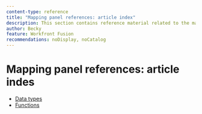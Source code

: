 ```yaml
---
content-type: reference
title: "Mapping panel references: article index"
description: This section contains reference material related to the mapping panel in Adobe Workfront Fusion.
author: Becky
feature: Workfront Fusion
recommendations: noDisplay, noCatalog
---
```


# Mapping panel references: article indes

* [Data types](/help/workfront-fusion/references/mapping-panel/data-types/data-types-toc.md)
* [Functions](/help/workfront-fusion/references/mapping-panel/functions/functions-toc.md)
